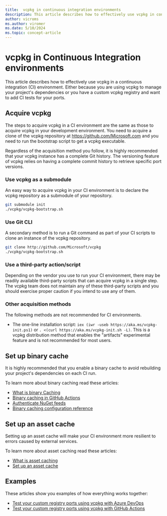 ```yaml
---
title:  vcpkg in continuous integration environments
description: This article describes how to effectively use vcpkg in continuous integration environments.
author: vicroms
ms.author: viromer
ms.date: 5/10/2024
ms.topic: concept-article
---
```

# vcpkg in Continuous Integration environments

This article describes how to effectively use vcpkg in a continuous integration
(CI) environment. Either because you are using vcpkg to manage your project's
dependencies or you have a custom vcpkg registry and want to add CI tests for
your ports.

## Acquire vcpkg

The steps to acquire vcpkg in a CI environment are the same as those to acquire
vcpkg in your development environment. You need to acquire a clone of the vcpkg
repository at <https://github.com/Microsoft.com> and you need to run the
bootstrap script to get a vcpkg executable.

Regardless of the acquisition method you follow, it is highly recommended that
your vcpkg instance has a complete Git history. The versioning feature of vcpkg
relies on having a complete commit history to retrieve specific port versions. 

### Use vcpkg as a submodule

An easy way to acquire vcpkg in your CI environment is to declare the vcpkg
repository as a submodule of your repository.

```bash
git submodule init
./vcpkg/vcpkg-bootstrap.sh
```

### Use Git CLI

A secondary method is to run a Git command as part of your CI scripts to clone
an instance of the vcpkg repository.

```bash
git clone http://github.com/Microsoft/vcpkg
./vcpkg/vcpkg-bootstrap.sh
```

### Use a third-party action/script

Depending on the vendor you use to run your CI environment, there may be readily
available third-party scripts that can acquire vcpkg in a single step. The vcpkg
team does not maintain any of these third-party scripts and you should exercise
proper caution if you intend to use any of them.

### Other acquisition methods

The following methods are not recommended for CI environments.

* The one-line installation script: `iex (iwr -useb
  https://aka.ms/vcpkg-init.ps1)` or `. <(curl https://aka.ms/vcpkg-init.sh
  -L)`.
  This is a vcpkg distribution method that enables the "artifacts" experimental
  feature and is not recommended for most users.

## Set up binary cache

It is highly recommended that you enable a binary cache to avoid rebuilding your
project's dependencies on each CI run.

To learn more about binary caching read these articles:

* [What is binary Caching](../consume/binary-caching-overview.md)
* [Binary caching in GitHub
  Actions](../consume/binary-caching-github-actions-cache.md)
* [Authenticate NuGet
  feeds](../consume/binary-caching-nuget.md#provide-authentication-credentials)
* [Binary caching configuration reference](../reference/binarycaching.md)


## Set up an asset cache

Setting up an asset cache will make your CI environment more resilient to errors
caused by external services. 

To learn more about asset caching read these articles:

* [What is asset caching](../concepts/asset-caching.md)
* [Set up an asset cache](../consume/asset-caching.md)

## Examples

These articles show you examples of how everything works together:

* [Test your custom registry ports using vcpkg with Azure
  DevOps](../produce/test-registry-ports-ado.md)
* [Test your custom registry ports using vcpkg with GitHub
  Actions](../produce/test-registry-ports-gha.md)
